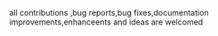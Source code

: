 all contributions ,bug reports,bug fixes,documentation improvements,enhanceents and ideas are welcomed
